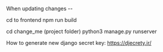 When updating changes --

cd to frontend
npm run build

cd change_me (project folder)
python3 manage.py runserver

How to generate new django secret key:
https://djecrety.ir/
